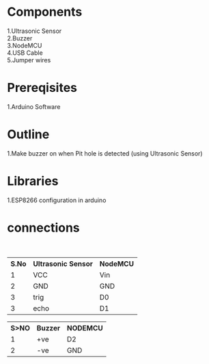# Components
1.Ultrasonic Sensor<br>
2.Buzzer<br>
3.NodeMCU<br>
4.USB Cable<br>
5.Jumper wires<br>


# Prereqisites
1.Arduino Software


# Outline
1.Make buzzer on when Pit hole is detected (using Ultrasonic Sensor)


# Libraries
1.ESP8266 configuration in arduino<br>

# connections
<table>
  <tr>
    <th>S.No</th>
    <th>Ultrasonic Sensor</th>
    <th>NodeMCU</th>
  </tr>
  <tr>
    <td>1</td>
    <td>VCC</td>
    <td>Vin</td>
  </tr>
  <tr>
    <td>2</td>
    <td>GND</td>
    <td>GND</td>
  </tr>
  <tr>
    <td>3</td>
    <td>trig</td>
    <td>D0</td>
  </tr>
  <tr>
    <td>3</td>
    <td>echo</td>
    <td>D1</td>
  </tr>
  </table>
  
  <table>
  <tr>
    <th>S>NO</th>
    <th>Buzzer</th>
    <th>NODEMCU</th>
  </tr>
  <tr>
    <td>1</td>
    <td>+ve</td>
    <td>D2</td>
  </tr>
  <tr>
    <td>2</td>
    <td>-ve</td>
    <td>GND</td>
  </tr>
</table>
    
